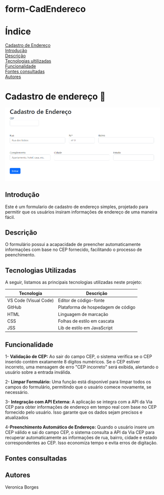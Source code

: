 # form-CadEndereco

# Índice

[Cadastro de Endereço](#form-cadendereco)  
[Introdução](#introdu%C3%A7%C3%A3o)  
[Descrição](#descri%C3%A7%C3%A3o)  
[Tecnologias ultilizadas ](#tecnologias-utilizadas)  
[Funcionalidade](#funcionalidade)  
[Fontes consultadas ](#fontes-consultadas)   
[Autores](S#autores)  

# Cadastro de endereço 🔗


![Capa do projeto](img-tela.png)

## Introdução 
Este é um formulario de cadastro de endereço simples, projetado para permitir que os usuários insiram informações de endereço de uma maneira fácil.


## Descrição
O formulário possui a acapacidade de preencher automaticamente informações com base no CEP fornecido, facilitando o processo de peenchimento.


## Tecnologias Utilizadas

A seguir, listamos as principais tecnologias utilizadas neste projeto:

| Tecnologia         | Descrição             |
|--------------------|-----------------------|
| VS Code (Visual Code) | Editor de código-fonte  |
| GitHub             | Plataforma de hospedagem de código |
| HTML               | Linguagem de marcação  |
| CSS                | Folhas de estilo em cascata |
| JSS                | Lib de estilo em JavaScript |


## Funcionalidade 

1- **Validação de CEP:** Ao sair do campo CEP, o sistema verifica se o CEP inserido contém exatamente 8 dígitos numéricos. Se o CEP estiver incorreto, uma mensagem de erro "CEP incorreto" será exibida, alertando o usuário sobre a entrada inválida.

2- **Limpar Formulário:** Uma função está disponível para limpar todos os campos do formulário, permitindo que o usuário comece novamente, se necessário.

3- **Integração com API Externa:** A aplicação se integra com a API da Via CEP para obter informações de endereço em tempo real com base no CEP fornecido pelo usuário. Isso garante que os dados sejam precisos e atualizados

4-**Preenchimento Automático de Endereço:** Quando o usuário insere um CEP válido e sai do campo CEP, o sistema consulta a API da Via CEP para recuperar automaticamente as informações de rua, bairro, cidade e estado correspondentes ao CEP. Isso economiza tempo e evita erros de digitação.


## Fontes consultadas 

## Autores 
Veronica Borges
